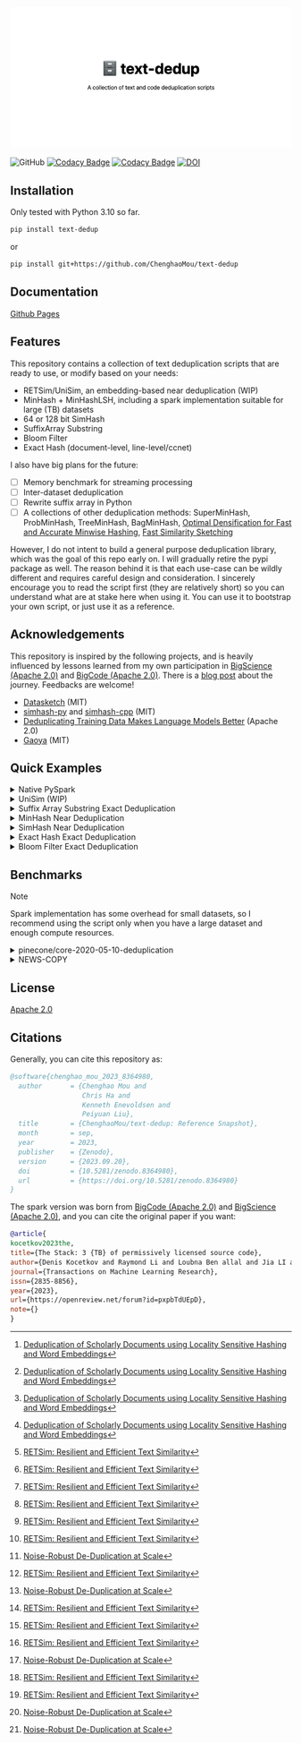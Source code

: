 <center><img src="./banner.png"/ style="background-color:white;"></center>

![GitHub](https://img.shields.io/github/license/ChenghaoMou/text-dedup) [![Codacy Badge](https://app.codacy.com/project/badge/Grade/cc66178e49d24908ac1fb2b2dbe4e5b3)](https://www.codacy.com/gh/ChenghaoMou/text-dedup/dashboard?utm_source=github.com&utm_medium=referral&utm_content=ChenghaoMou/text-dedup&utm_campaign=Badge_Grade) [![Codacy Badge](https://app.codacy.com/project/badge/Coverage/cc66178e49d24908ac1fb2b2dbe4e5b3)](https://www.codacy.com/gh/ChenghaoMou/text-dedup/dashboard?utm_source=github.com&utm_medium=referral&utm_content=ChenghaoMou/text-dedup&utm_campaign=Badge_Coverage) [![DOI](https://zenodo.org/badge/347428086.svg)](https://zenodo.org/badge/latestdoi/347428086)

## Installation

Only tested with Python 3.10 so far.

```bash
pip install text-dedup
```

or

```bash
pip install git+https://github.com/ChenghaoMou/text-dedup
```

## Documentation

[Github Pages](https://chenghaomou.github.io/text-dedup/)

## Features

This repository contains a collection of text deduplication scripts that are ready to use, or modify based on your needs:

- RETSim/UniSim, an embedding-based near deduplication (WIP)
- MinHash + MinHashLSH, including a spark implementation suitable for large (TB) datasets
- 64 or 128 bit SimHash
- SuffixArray Substring
- Bloom Filter
- Exact Hash (document-level, line-level/ccnet)

I also have big plans for the future:

- [ ] Memory benchmark for streaming processing
- [ ] Inter-dataset deduplication
- [ ] Rewrite suffix array in Python
- [ ] A collections of other deduplication methods: SuperMinHash, ProbMinHash, TreeMinHash, BagMinHash, [Optimal Densification for Fast and Accurate Minwise Hashing](https://arxiv.org/abs/1703.04664), [Fast Similarity Sketching](https://arxiv.org/abs/1704.04370)

However, I do not intent to build a general purpose deduplication library, which was the goal of this repo early on. I will gradually retire the pypi package as well. The reason behind it is that each use-case can be wildly different and requires careful design and consideration. I sincerely encourage you to read the script first (they are relatively short) so you can understand what are at stake here when using it. You can use it to bootstrap your own script, or just use it as a reference.

## Acknowledgements

This repository is inspired by the following projects, and is heavily influenced by lessons learned from my own participation in [BigScience (Apache 2.0)](https://github.com/bigscience-workshop) and [BigCode (Apache 2.0)](https://github.com/bigcode-project). There is a [blog post](https://publish.obsidian.md/chenghao/posts/20230220150602) about the journey. Feedbacks are welcome!

- [Datasketch](https://github.com/ekzhu/datasketch) (MIT)
- [simhash-py](https://github.com/seomoz/simhash-py/tree/master/simhash) and [simhash-cpp](https://github.com/seomoz/simhash-cpp) (MIT)
- [Deduplicating Training Data Makes Language Models Better](https://github.com/google-research/deduplicate-text-datasets) (Apache 2.0)
- [Gaoya](https://github.com/serega/gaoya) (MIT)

## Quick Examples

<details>

<summary>Native PySpark</summary>

_MODIFY `text_dedup/minhash_spark.py` FOR YOUR OWN PROJECT AND DATASET FIRST!_

Assuming you have a downloaded dataset (in parquet files) under "./temp-data", you can process with file with your local compute by:

```bash
export PYSPARK_PYTHON="path to your python with scipy, xxhash, and numpy installed"
spark-submit --executor-memory 16g \
    --driver-memory 20g \
    --executor-cores 3 \
    --num-executors 2 \
    --packages graphframes:graphframes:0.8.2-spark3.2-s_2.12 \
    --conf "spark.executor.extraJavaOptions=-Dlog4j.configuration=./log4j.properties" \
    --conf "spark.driver.extraJavaOptions=-Dlog4j.configuration=./log4j.properties" \
    text_dedup/minhash_spark.py\
    --input "./temp-data" \
    --output "./temp-output" \
    --column "text" \
    --threshold 0.7
```

```
DEBUG __main__ - ------------------------------------------------------------------------------------------------------------------------
DEBUG __main__ - Using B=25, R=10
DEBUG __main__ - Loaded documents: 88803
DEBUG __main__ - args.input='./temp-data'
DEBUG __main__ - args.output='./temp-output'
DEBUG __main__ - args.threshold=0.7
DEBUG __main__ - args.ngram_size=5
DEBUG __main__ - args.min_length=5
DEBUG __main__ - args.num_perm=250
DEBUG __main__ - args.column='text'
DEBUG __main__ - id                                                              : bigint
DEBUG __main__ - text                                                            : string
DEBUG __main__ - meta                                                            : struct<warc_headers:struct<warc-record-id:string,warc-date:string,content-type:string,content-length:int,warc-type:string,warc-identified-content-language:string,warc-refers-to:string,warc-target-uri:string,warc-block-digest:string>,identification:struct<label:string,prob:float>,annotations:array<string>,line_identifications:array<struct<label:string,prob:float>>>
DEBUG __main__ - __id__                                                          : bigint
DEBUG __main__ - ------------------------------------------------------------------------------------------------------------------------
DEBUG __main__ - Initial edges: 52102
DEBUG __main__ - Edges DataFrame: 52102
DEBUG __main__ - Vertices DataFrame: 50206
DEBUG __main__ - Assignment DataFrame: 50206
DEBUG __main__ - Merging records: 88803
INFO  __main__ - Saving with 1 partitions and 44092 rows each
DEBUG __main__ - ------------------------------------------------------------------------------------------------------------------------
DEBUG __main__ - Number of rows before:    88803
DEBUG __main__ - Number of rows after:     44092
DEBUG __main__ - Percentage of rows kept:  49.65%
DEBUG __main__ - Output:                   ./temp-output
DEBUG __main__ - Time:                     68.80s
DEBUG __main__ - ------------------------------------------------------------------------------------------------------------------------

```

Or take a look at [bigcode-v2/run.sh](https://github.com/bigcode-project/bigcode-dataset/blob/main/near_deduplication/bigcode-v2/run.sh) on how to run the job with GCP DataProc.

</details>

<details>

<summary>UniSim (WIP)</summary>

Based on Google's RETSim model([Github](https://github.com/google/unisim), [Arxiv](https://arxiv.org/abs/2311.17264)), it is an embedding based on near-deduplication method.

For a large dataset, it would require GPU(s) for fast inference.

```bash
python text_dedup/ann_unisim.py --path truthful_qa --name generation --split validation --output temp --column question
```

Output:

```
INFO     Load Dataset                    : 5.56s
INFO     Index Dataset                   : 8.13s
INFO     Clustering                      : 8.72s
INFO     Filtering                       : 0.35s
INFO     Saving                          : 0.01s
INFO     Cleaning                        : 0.00s
INFO     Total                           : 22.77s
INFO     Before                          : 817
INFO     After                           : 788
```

</details>

<details>

<summary>Suffix Array Substring Exact Deduplication</summary>

```bash
# input
python -m text_dedup.suffix_array \
    --path "oscar-corpus/OSCAR-2201" \
    --name "gl" \
    --split "train" \
    --cache_dir "./cache" \
    --output "output/suffix_array/oscar_gl_dedup" \
    --column "text" \
    --google_repo_path "/Users/chenghao/Downloads/Projects/text-dedup/deduplicate-text-datasets" \
    --use_auth_token true

# output
INFO     Loading                       : 2.75 seconds
INFO     Preprocessing                 : 4.78 seconds
INFO     SuffixArray                   : 98.29 seconds
INFO     SelfSimilar                   : 4.24 seconds
INFO     Restore                       : 0.25 seconds
INFO     Deduplicate                   : 6.23 seconds
INFO     Saving                        : 8.91 seconds
INFO     Total                         : 125.45 seconds
INFO     Before                        : 180332342 bytes (88803)
INFO     After                         : 97646271 bytes (40404)
```

</details>
<details>

<summary>MinHash Near Deduplication</summary>

```bash
# input
python -m text_dedup.minhash \
  --path "oscar-corpus/OSCAR-2201" \
  --name "gl" \
  --split "train" \
  --cache_dir "./cache" \
  --output "output/minhash/oscar_gl_dedup" \
  --column "text" \
  --batch_size 10000 \
  --use_auth_token true

# output
INFO     Loading                         : 2.62 seconds
INFO     MinHashing                      : 0.08 seconds
INFO     Clustering                      : 2.20 seconds
INFO     Filtering                       : 0.53 seconds
INFO     Saving                          : 9.86 seconds
INFO     Total                           : 15.29 seconds
INFO     Data Number (before)            : 88803
INFO     Data Number (after)             : 44124 (49.69%)
INFO     Duplicate Number                : 44679 (50.31%)
INFO     🤗 Happy Deduplicating 🤗
```

</details>

<details>
<summary>SimHash Near Deduplication</summary>

```bash
# input
python -m text_dedup.simhash \
  --path "oscar-corpus/OSCAR-2201" \
  --name "gl" \
  --split "train" \
  --cache_dir "./cache" \
  --output "output/simhash/oscar_gl_dedup" \
  --column "text" \
  --batch_size 10000 \
  --use_auth_token true

# output
INFO     Loading                         : 2.60 seconds
INFO     SimHashing                      : 0.04 seconds
INFO     Indexing                        : 28.88 seconds
INFO     Filtering                       : 0.88 seconds
INFO     Saving                          : 10.41 seconds
INFO     Total                           : 42.80 seconds
INFO     Data Number (before)            : 88803
INFO     Data Number (after)             : 46163 (51.98%)
INFO     Duplicate Number                : 42640 (48.02%)
INFO     🤗 Happy Deduplicating 🤗
```

</details>

<details>
<summary>Exact Hash Exact Deduplication</summary>

```bash
# input
python -m text_dedup.exact_hash \
    --path "oscar-corpus/OSCAR-2201" \
    --name "gl" \
    --split "train" \
    --cache_dir "./cache" \
    --output "output/exact_hash/oscar_gl_dedup" \
    --column "text" \
    --batch_size 1000 \
    --use_auth_token true

# output
INFO     Loading                       : 2.95s
INFO     Processing                    : 3.79s
INFO     Filtering                     : 0.10s
INFO     Saving                        : 2.89s
INFO     Total                         : 9.72s
INFO     Before                        : 88803
INFO     After                         : 47049
```

</details>

<details>
<summary>Bloom Filter Exact Deduplication</summary>

```bash
# input
python -m text_dedup.bloom_filter \
    --path "oscar-corpus/OSCAR-2201" \
    --name "gl" \
    --split "train" \
    --cache_dir "./cache" \
    --output "output/bloom_filter/oscar_gl_dedup" \
    --error_rate 1e-5 \
    --column "text" \
    --use_auth_token true    --batch_size 1000

# output
INFO     Loading                       : 2.72s
INFO     Processing                    : 4.84s
INFO     Filtering                     : 0.10s
INFO     Saving                        : 2.88s
INFO     Total                         : 10.54s
INFO     Before                        : 88803
INFO     After                         : 47045
```

</details>

## Benchmarks

> [!note]
> Spark implementation has some overhead for small datasets, so I recommend using the script only when you have a large dataset and enough compute resources.

<details>
<summary>pinecone/core-2020-05-10-deduplication</summary>

See `tests/benchmark_core.py` for reproduction.

| Algorithm                       | Precision (Duplicates) | Recall (Duplicates) | Precision (Non Duplicates) | Recall (Non Duplicates) | Macro F1 score |  Accuracy | Time     |
| :------------------------------ | ---------------------: | ------------------: | -------------------------: | ----------------------: | -------------: | --------: | :------- |
| UniSim                          |                 0.9307 |              0.8924 |                     0.9055 |                  0.9394 |         0.9181 |    0.9054 | 1305.79s |
| MinHash Spark                   |                  0.957 |              0.9445 |                     0.9471 |                   0.959 |          0.952 |    0.9202 | 691.77s  |
| MinHash                         |                 0.9594 |              0.9445 |                     0.9474 |                  0.9616 |     **0.9534** |     0.924 | 18.88s   |
| SimHash                         |                 0.9042 |               0.721 |                      0.792 |                  0.9329 |         0.8481 |    0.8321 | 644.36s  |
| Exact Title                     |                 0.8302 |              0.5521 |                     0.7098 |                  0.9065 |           0.77 |    0.7456 | -        |
| Exact Title Matching [^1]       |                  0.830 |                0.50 |                      0.709 |                   0.992 |          0.757 |     0.746 | -        |
| Simhash Matching [^1]           |                  0.697 |               0.247 |                      0.598 |                   0.985 |          0.631 |     0.616 | -        |
| Document Vector Similarity [^1] |                  0.912 |               0.779 |                      0.861 |                   0.986 |          0.885 |     0.883 | -        |
| Hybrid Method [^1]              |                  0.908 |               0.828 |                      0.899 |                   0.979 |          0.904 |     0.903 | -        |
| LaBSE[^2]                       |                  0.937 |               0.923 |                      0.930 |                   0.943 |          0.933 |     0.919 | -        |
| Multilingual USE[^2]            |                  0.917 |               0.907 |                      0.918 |                   0.927 |          0.917 |     0.909 | -        |
| Multilingual E5-Base[^2]        |                  0.931 |               0.908 |                      0.919 |                   0.939 |          0.924 |     0.920 | -        |
| MinHash + LSH[^2]               |                  0.929 |               0.902 |                      0.915 |                   0.938 |          0.921 |     0.918 | -        |
| RETSim Partial-Dup[^2]          |                  0.945 |               0.941 |                      0.945 |                   0.949 |          0.945 | **0.928** | -        |
| RETSim Near-Dup[^2]             |                  0.928 |               0.937 |                      0.942 |                   0.934 |          0.935 | **0.926** | -        |

</details>
<details>
<summary>NEWS-COPY</summary>

See `tests/benchmark_news.py` for reproduction.

Adjusted Rand Index (ARI) on NEWS-COPY dataset:

| Model/Algorithm          | ARI       |
| :----------------------- | :-------- |
| SimHash                  | 0.612     |
| MinHash (Spark)          | 0.740     |
| MinHash                  | 0.742     |
| RETSim Near-Dup + ANN\*  | _0.051_   |
| n-gram [^3]              | 0.440     |
| SimHash[^2]              | 0.695     |
| MinHash[^3]              | 0.737     |
| MinHash[^2]              | 0.783     |
| Multilingual USE[^2]     | 0.730     |
| Multilingual E5-Base[^2] | 0.742     |
| S-BERT[^3]               | 0.700     |
| RETSim Partial-Dup[^2]   | 0.831     |
| RETSim Near-Dup[^2]      | 0.704     |
| Re-ranking [^3]          | **0.937** |
| Bi-encoder [^3]          | 0.915     |

\*: I can't seem to reproduce the results from the paper.

[^1]: [Deduplication of Scholarly Documents using Locality Sensitive Hashing and Word Embeddings](https://aclanthology.org/2020.lrec-1.113)
[^2]: [RETSim: Resilient and Efficient Text Similarity](https://arxiv.org/abs/2311.17264)
[^3]: [Noise-Robust De-Duplication at Scale](https://www.semanticscholar.org/paper/Noise-Robust-De-Duplication-at-Scale-Silcock-D'Amico-Wong/7ca41cc5fc364b713aba5b573ae4ada801fd788a)

</details>

<!-- ## FAQ

### Why use scripts instead of OOD classes and functions?

Early versions of the code uses object-oriented design for hashing and indexing, which was very difficult because different methods share little to no abstraction. In order to complie something that is useful, a lot of the wrapper code was used, and that actually increased the overhead of using this library. Additionally, deduplicating is often a one-time thing in data preprocessing pipeline, there isn't really a need for inline access. -->

<!-- ### Why license change?

Because the google repo is licensed under Apache 2.0, I have to update from MIT. Util that part of code is completely re-implemented, Apache 2.0. will be the license I use. -->

## License

[Apache 2.0](https://duckduckgo.com/l/?uddg=https%3A%2F%2Fwww.apache.org%2Flicenses%2FLICENSE%2D2.0.html&rut=617d395c7a807de85e5707aca1f765e5b69a1627ed84c0aefa950e54e00a3094)

## Citations

Generally, you can cite this repository as:

```bibtex
@software{chenghao_mou_2023_8364980,
  author       = {Chenghao Mou and
                  Chris Ha and
                  Kenneth Enevoldsen and
                  Peiyuan Liu},
  title        = {ChenghaoMou/text-dedup: Reference Snapshot},
  month        = sep,
  year         = 2023,
  publisher    = {Zenodo},
  version      = {2023.09.20},
  doi          = {10.5281/zenodo.8364980},
  url          = {https://doi.org/10.5281/zenodo.8364980}
}
```

The spark version was born from [BigCode (Apache 2.0)](https://github.com/bigcode-project) and [BigScience (Apache 2.0)](https://github.com/bigscience-workshop), and you can cite the original paper if you want:

```bibtex
@article{
kocetkov2023the,
title={The Stack: 3 {TB} of permissively licensed source code},
author={Denis Kocetkov and Raymond Li and Loubna Ben allal and Jia LI and Chenghao Mou and Yacine Jernite and Margaret Mitchell and Carlos Mu{\~n}oz Ferrandis and Sean Hughes and Thomas Wolf and Dzmitry Bahdanau and Leandro Von Werra and Harm de Vries},
journal={Transactions on Machine Learning Research},
issn={2835-8856},
year={2023},
url={https://openreview.net/forum?id=pxpbTdUEpD},
note={}
}
```
